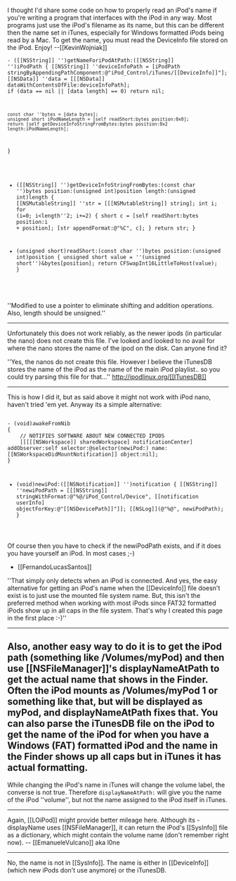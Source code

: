 

I thought I'd share some code on how to properly read an iPod's name if you're writing a program that interfaces with the iPod in any way. Most programs just use the iPod's filename as its name, but this can be different then the name set in iTunes, especially for Windows formatted iPods being read by a Mac. To get the name, you must read the D<nowiki/>eviceInfo file stored on the iPod. Enjoy! --[[KevinWojniak]]

<code>- ([[NSString]] '')getNameForiPodAtPath:([[NSString]] '')iPodPath
{
	[[NSString]] ''deviceInfoPath = [iPodPath stringByAppendingPathComponent:@"iPod_Control/iTunes/[[DeviceInfo]]"];
	[[NSData]] ''data = [[[NSData]] dataWithContentsOfFile:deviceInfoPath];
	if (data == nil || [data length] == 0)
		return nil;

	const char ''bytes = [data bytes];
	unsigned short iPodNameLength = [self readShort:bytes position:0x0];
	return [self getDeviceInfoStringFromBytes:bytes position:0x2 length:iPodNameLength];
}

- ([[NSString]] '')getDeviceInfoStringFromBytes:(const char '')bytes position:(unsigned int)position length:(unsigned int)length
{
	[[NSMutableString]] ''str = [[[NSMutableString]] string];
	int i;
	for (i=0; i<length''2; i+=2)
	{
		short c = [self readShort:bytes position:i + position];
		[str appendFormat:@"%C", c];
	}
	return str;
}

- (unsigned short)readShort:(const char '')bytes position:(unsigned int)position
{
	unsigned short value = ''(unsigned short'')&bytes[position];
	return CFSwapInt16LittleToHost(value);
}
</code>

''Modified to use a pointer to eliminate shifting and addition operations.  Also, length should be unsigned.''


------
Unfortunately this does not work reliably, as the newer ipods (in particular the nano) does not create this file.  I've looked and looked to no avail for where the nano stores the name of the ipod on the disk. Can anyone find it?

''Yes, the nanos do not create this file. However I believe the iTunesDB stores the name of the iPod as the name of the main iPod playlist.. so you could try parsing this file for that...'' http://ipodlinux.org/[[ITunesDB]]

----

This is how I did it, but as said above it might not work with iPod nano, haven't tried 'em yet. Anyway its a simple alternative:

<code>
- (void)awakeFromNib
{
	// NOTIFIES SOFTWARE ABOUT NEW CONNECTED IPODS
	[[[[[NSWorkspace]] sharedWorkspace] notificationCenter] addObserver:self selector:@selector(newiPod:) name:[[NSWorkspaceDidMountNotification]] object:nil];
}


- (void)newiPod:([[NSNotification]] '')notification
{
	[[NSString]] ''newiPodPath = [[[NSString]] stringWithFormat:@"%@/iPod_Control/Device", [[notification userInfo] objectForKey:@"[[NSDevicePath]]"]];
       [[NSLog]](@"%@", newiPodPath);
}
</code>

Of course then you have to check if the newiPodPath exists, and if it does you have yourself an iPod. In most cases ;-)
- [[FernandoLucasSantos]]

''That simply only detects when an iPod is connected. And yes, the easy alternative for getting an iPod's name when the [[DeviceInfo]] file doesn't exist is to just use the mounted file system name. But, this isn't the preferred method when working with most iPods since FAT32 formatted iPods show up in all caps in the file system. That's why I created this page in the first place :-)''

----

Also, another easy way to do it is to get the iPod path (something like /Volumes/myPod) and then use [[NSFileManager]]'s displayNameAtPath to get the actual name that shows in the Finder. Often the iPod mounts as /Volumes/myPod 1 or something like that, but will be displayed as myPod, and displayNameAtPath fixes that. You can also parse the iTunesDB file on the iPod to get the name of the iPod for when you have a Windows (FAT) formatted iPod and the name in the Finder shows up all caps but in iTunes it has actual formatting.
----
While changing the iPod's name in iTunes will change the volume label, the converse is not true. Therefore <code>displayNameAtPath:</code> will give you the name of the iPod ''volume'', but not the name assigned to the iPod itself in iTunes.

----

Again, [[LOiPod]] might provide better mileage here. Although its -displayName uses [[NSFileManager]], it can return the iPod's [[SysInfo]] file as a dictionary, which might contain the volume name (don't remember right now). -- [[EmanueleVulcano]] aka l0ne

----

No, the name is not in [[SysInfo]]. The name is either in [[DeviceInfo]] (which new iPods don't use anymore) or the iTunesDB.